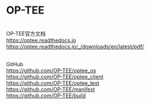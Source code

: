 # OP-TEE
<br>OP-TEE官方文档
<br>https://optee.readthedocs.io
<br>https://optee.readthedocs.io/_/downloads/en/latest/pdf/

<br>GitHub
<br>https://github.com/OP-TEE/optee_os
<br>https://github.com/OP-TEE/optee_client
<br>https://github.com/OP-TEE/optee_test
<br>https://github.com/OP-TEE/manifest
<br>https://github.com/OP-TEE/build
